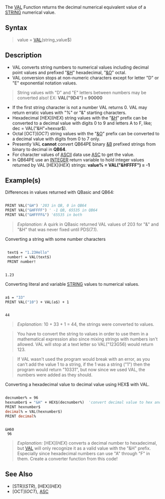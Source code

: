 The [VAL](VAL) Function returns the decimal numerical equivalent value of a [STRING](STRING) numerical value.

## Syntax

> value = [VAL](VAL)(string_value$)

## Description

* VAL converts string numbers to numerical values including decimal point values and prefixed "[&H](&H)" hexadecimal, "[&O](&O)" octal. 
* VAL conversion stops at non-numeric characters except for letter "D" or "E" exponential notation values.
> String values with "D" and "E" letters between numbers may be converted also! EX: **VAL("9D4") = 90000**
* If the first string character is not a number VAL returns 0. VAL may return erratic values with "%" or "&" starting characters. 
* Hexadecimal [HEX$](HEX$) string values with the "[&H](&H)" prefix can be converted to a decimal value with digits 0 to 9 and letters A to F, like; dec = VAL("&H"+hexvar$). 
* Octal [OCT$](OCT$) string values with the "[&O](&O)" prefix can be converted to a decimal value with digits from 0 to 7 only.
* Presently VAL **cannot** convert QB64PE binary [&B](&B) prefixed strings from binary to decimal in **QB64**.
* For character values of [ASCII](ASCII) data use [ASC](ASC) to get the value. 
* In QB64PE use an [INTEGER](INTEGER) return variable to hold integer values  returned by VAL [HEX$](HEX$) strings: **value% = VAL("&HFFFF") = -1**

## Example(s)

Differences in values returned with QBasic and QB64:

```vb

PRINT VAL("&H") '203 in QB, 0 in QB64
PRINT VAL("&HFFFF") ' -1 QB, 65535 in QB64
PRINT VAL("&HFFFF&") '65535 in both 

```

> *Explanation:* A quirk in QBasic returned VAL values of 203 for "&" and "&H" that was never fixed until PDS(7.1).

Converting a string with some number characters

```vb

 text$ = "1.23Hello"
 number! = VAL(text$)
 PRINT number! 

```

```text

1.23

```

Converting literal and variable [STRING](STRING) values to numerical values.

```vb

a$ = "33"
PRINT VAL("10") + VAL(a$) + 1 

```

```text

44

```

> *Explanation:* 10 + 33 + 1 = 44, the strings were converted to values.

> You have to convert the string to values in order to use them in a mathematical expression also since mixing strings with numbers isn't allowed. VAL will stop at a text letter so VAL("123G56) would return 123.

> If VAL wasn't used the program would break with an error, as you can't add the value 1 to a string, if the 1 was a string ("1") then the program would return "10331", but now since we used VAL, the numbers were added as they should.

Converting a hexadecimal value to decimal value using HEX$ with VAL.

```vb

decnumber% = 96
hexnumber$ = "&H" + HEX$(decnumber%)  'convert decimal value to hex and add hex prefix
PRINT hexnumber$
decimal% = VAL(hexnumber$)
PRINT decimal% 

```

```text

&H60
 96

```

> *Explanation:* [HEX$](HEX$) converts a decimal number to hexadecimal, but [VAL](VAL) will only recognize it as a valid value with the "&H" prefix. Especially since hexadecimal numbers can use "A" through "F" in them. Create a converter function from this code!

## See Also

* [STR$](STR$), [HEX$](HEX$)
* [OCT$](OCT$), [ASC](ASC)
